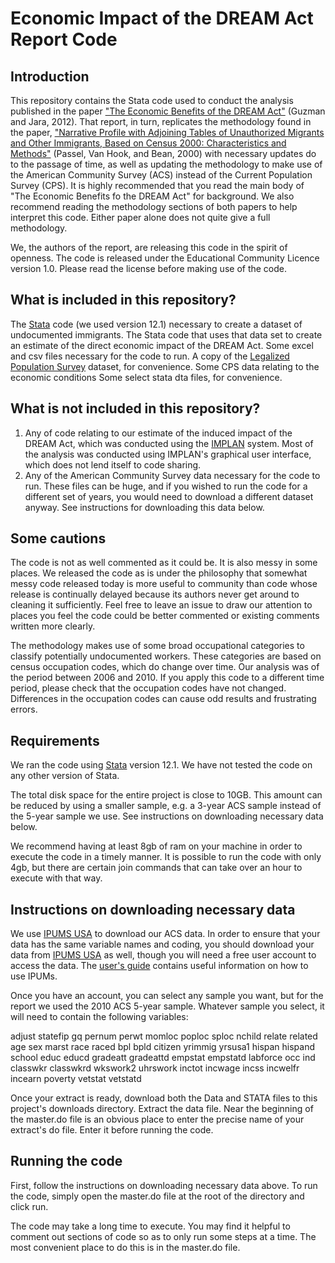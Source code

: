 # Economic Impact of the DREAM Act Report Code

## Introduction

This repository contains the Stata code used to conduct the analysis published in the paper ["The Economic Benefits of the DREAM Act"](http://www.americanprogress.org/issues/immigration/report/2012/10/01/39567/the-economic-benefits-of-passing-the-dream-act/) (Guzman and Jara, 2012).  That report, in turn, replicates the methodology found in the paper, ["Narrative Profile with Adjoining Tables of Unauthorized Migrants and Other Immigrants, Based on Census 2000: Characteristics and Methods"](http://sabresystems.com/whitepapers/EMS_Deliverable_2-3_022706.pdf) (Passel, Van Hook, and Bean, 2000) with necessary updates do to the passage of time, as well as updating the methodology to make use of the American Community Survey (ACS) instead of the Current Population Survey (CPS).  It is highly recommended that you read the main body of "The Economic Benefits fo the DREAM Act" for background.  We also recommend reading the methodology sections of both papers to help interpret this code.  Either paper alone does not quite give a full methodology.

We, the authors of the report, are releasing this code in the spirit of openness.  The code is released under the Educational Community Licence version 1.0.  Please read the license before making use of the code.

## What is included in this repository?

The [Stata](http://www.stata.com) code (we used version 12.1) necessary to create a dataset of undocumented immigrants.
The Stata code that uses that data set to create an estimate of the direct economic impact of the DREAM Act.
Some excel and csv files necessary for the code to run.
A copy of the [Legalized Population Survey]("http://mmp.opr.princeton.edu/LPS/LPSpage.htm") dataset, for convenience.
Some CPS data relating to the economic conditions
Some select stata dta files, for convenience.

## What is not included in this repository?

1) Any of code relating to our estimate of the induced impact of the DREAM Act, which was conducted using the [IMPLAN](http://en.wikipedia.org/wiki/MIG,_Inc.) system.  Most of the analysis was conducted using IMPLAN's graphical user interface, which does not lend itself to code sharing.
2) Any of the American Community Survey data necessary for the code to run.  These files can be huge, and if you wished to run the code for a different set of years, you would need to download a different dataset anyway.  See instructions for downloading this data below.


## Some cautions

The code is not as well commented as it could be.  It is also messy in some places.  We released the code as is under the philosophy that somewhat messy code released today is more useful to community than code whose release is continually delayed because its authors never get around to cleaning it sufficiently.  Feel free to leave an issue to draw our attention to places you feel the code could be better commented or existing comments written more clearly.

The methodology makes use of some broad occupational categories to classify potentially undocumented workers.  These categories are based on census occupation codes, which do change over time.  Our analysis was of the period between 2006 and 2010.  If you apply this code to a different time period, please check that the occupation codes have not changed.  Differences in the occupation codes can cause odd results and frustrating errors.


## Requirements

We ran the code using [Stata](http://www.stata.com) version 12.1.  We have not tested the code on any other version of Stata.

The total disk space for the entire project is close to 10GB.  This amount can be reduced by using a smaller sample, e.g. a 3-year ACS sample instead of the 5-year sample we use.  See instructions on downloading necessary data below.

We recommend having at least 8gb of ram on your machine in order to execute the code in a timely manner.  It is possible to run the code with only 4gb, but there are certain join commands that can take over an hour to execute with that way.

## Instructions on downloading necessary data

We use [IPUMS USA](http://usa.ipums.org/usa) to download our ACS data.  In order to ensure that your data has the same variable names and coding, you should download your data from [IPUMS USA](http://usa.ipums.org/usa) as well, though you will need a free user account to access the data.  The [user's guide](http://usa.ipums.org/usa/doc.shtml) contains useful information on how to use IPUMs.

Once you have an account, you can select any sample you want, but for the report we used the 2010 ACS 5-year sample.  Whatever sample you select, it will need to contain the following variables:

adjust statefip gq pernum perwt momloc poploc sploc nchild relate related age sex marst race raced bpl bpld citizen yrimmig yrsusa1 hispan hispand school educ educd gradeatt gradeattd empstat empstatd labforce occ ind classwkr classwkrd wkswork2 uhrswork inctot incwage incss incwelfr incearn poverty vetstat vetstatd

Once your extract is ready, download both the Data and STATA files to this project's downloads directory.  Extract the data file.  Near the beginning of the master.do file is an obvious place to enter the precise name of your extract's do file.  Enter it before running the code.

## Running the code

First, follow the instructions on downloading necessary data above.  To run the code, simply open the master.do file at the root of the directory and click run.

The code may take a long time to execute.  You may find it helpful to comment out sections of code so as to only run some steps at a time.  The most convenient place to do this is in the master.do file.
